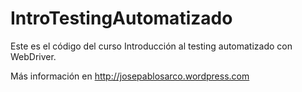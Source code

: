 # IntroTestingAutomatizado
Este es el código del curso Introducción al testing automatizado con WebDriver.

Más información en http://josepablosarco.wordpress.com
